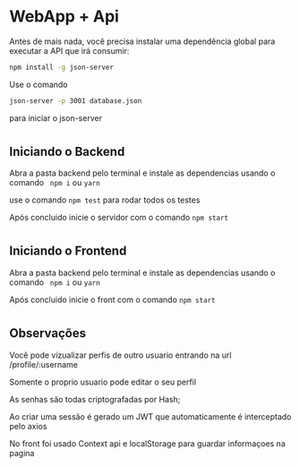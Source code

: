 # WebApp + Api
Antes de mais nada, você precisa instalar uma dependência global para executar a API que irá consumir:
```sh
npm install -g json-server
```
Use o comando 
```sh
json-server -p 3001 database.json
```
para iniciar o json-server
#
## Iniciando o Backend
Abra a pasta backend pelo terminal e instale as dependencias usando o comando ``` npm i``` ou ```yarn```

use o comando ```npm test``` para rodar todos os testes

Após concluido inicie o servidor com o comando ```npm start```



#
## Iniciando o Frontend

Abra a pasta backend pelo terminal e instale as dependencias usando o comando ``` npm i``` ou ```yarn```

Após concluido inicie o front com o comando ```npm start```

#
## Observações
 Você pode vizualizar perfis de outro usuario entrando na url /profile/:username

 Somente o proprio usuario pode editar o seu perfil

 As senhas são todas criptografadas por Hash;

 Ao criar uma sessão é gerado um JWT que automaticamente é interceptado pelo axios

 No front foi usado Context api e localStorage para guardar informaçoes na pagina 